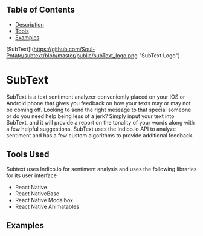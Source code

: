 ## Table of Contents

* [Description](#SubText)
* [Tools](#Tools-Used)
* [Examples](#Examples)

[SubText]!(https://github.com/Soul-Potato/subtext/blob/master/public/subText_logo.png "SubText Logo")

# SubText

 SubText is a text sentiment analyzer conveniently placed on your IOS or Android phone that gives you feedback on how your texts may or may not be coming off. Looking to send the right message to that special someone or do you need help being less of a jerk? Simply input your text into SubText, and it will provide a report on the tonality of your words along with a few helpful suggestions. SubText uses the Indico.io API to analyze sentiment and has a few custom algorithms to provide additional feedback.
 
 ## Tools Used
 
 Subtext uses Indico.io for sentiment analysis and uses the following libraries for its user interface
 
 * React Native
 * React NativeBase
 * React Native Modalbox
 * React Native Animatables
 
 ## Examples
 
 
